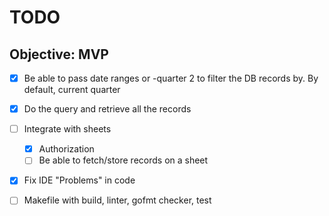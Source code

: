 # TODO

## Objective: MVP

* [x] Be able to pass date ranges or -quarter 2 to filter the DB records by. By default, current quarter
* [x] Do the query and retrieve all the records
* [ ] Integrate with sheets
    * [x] Authorization
    * [ ] Be able to fetch/store records on a sheet
* [x] Fix IDE "Problems" in code
* [ ] Makefile with build, linter, gofmt checker, test
    
